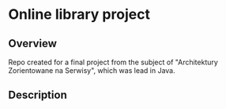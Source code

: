 # Online library project

## Overview
Repo created for a final project from the subject of "Architektury Zorientowane na Serwisy", which was lead in Java. 

## Description




